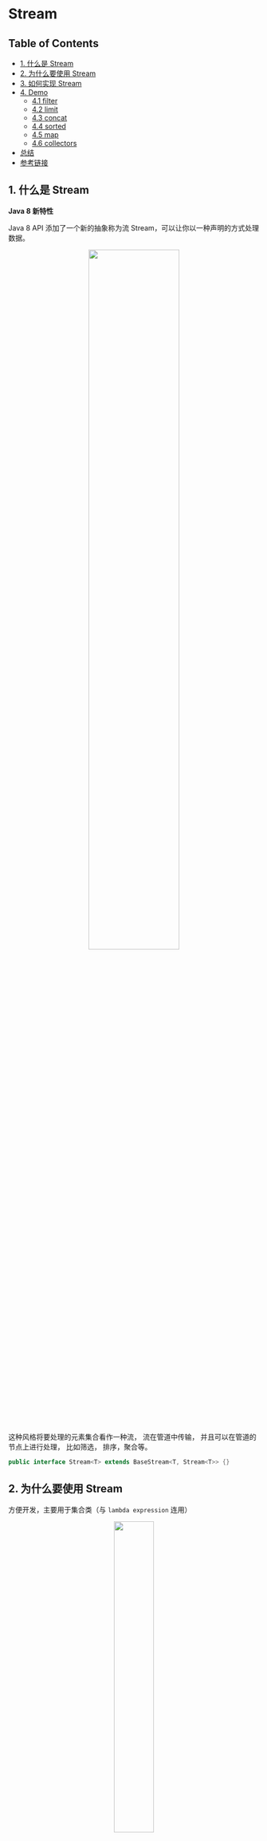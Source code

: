 # Stream

Table of Contents
-----------------

* [1. 什么是 Stream](#1-什么是-stream)
* [2. 为什么要使用 Stream](#2-为什么要使用-stream)
* [3. 如何实现 Stream](#3-如何实现-stream)
* [4. Demo](#4-demo)
   * [4.1 filter](#41-filter)
   * [4.2 limit](#42-limit)
   * [4.3 concat](#43-concat)
   * [4.4 sorted](#44-sorted)
   * [4.5 map](#45-map)
   * [4.6 collectors](#46-collectors)
* [总结](#总结)
* [参考链接](#参考链接)




## 1. 什么是 Stream

**Java 8 新特性**

Java 8 API 添加了一个新的抽象称为流 Stream，可以让你以一种声明的方式处理数据。

<div align="center"> <img src="image-20200731171956524.png" width="60%"/> </div><br>

这种风格将要处理的元素集合看作一种流， 流在管道中传输， 并且可以在管道的节点上进行处理， 比如筛选， 排序，聚合等。

```java
public interface Stream<T> extends BaseStream<T, Stream<T>> {}
```


## 2. 为什么要使用 Stream

方便开发，主要用于集合类（与 `lambda expression` 连用）

<div align="center"> <img src="image-20200824174217055.png" width="40%"/> </div><br>


## 3. 如何实现 Stream

- 生成流：通过数据源（集合）生成流
- 中间操作：一个流后面可以跟随 0 或多个中间操作，目的是打开流，做出某种程度的数据过滤 / 映射，然后返回一个新的流，交给下一个操作使用
- 终结操作：一个流有且仅有一个终结操作



## 4. Demo

在进行 `demo` 之前需要配置单测和日志

**pom.xml**

```xml
<dependencies>
  <dependency>
    <groupId>junit</groupId>
    <artifactId>junit</artifactId>
    <version>4.12</version>
    <scope>test</scope>
  </dependency>
  <!-- https://mvnrepository.com/artifact/org.slf4j/slf4j-api -->
  <dependency>
    <groupId>org.slf4j</groupId>
    <artifactId>slf4j-api</artifactId>
    <version>1.7.30</version>
  </dependency>
  <!-- https://mvnrepository.com/artifact/org.slf4j/slf4j-simple -->
  <dependency>
    <groupId>org.slf4j</groupId>
    <artifactId>slf4j-simple</artifactId>
    <version>1.7.30</version>
    <scope>test</scope>
  </dependency>
  <!-- https://mvnrepository.com/artifact/org.projectlombok/lombok -->
  <dependency>
    <groupId>org.projectlombok</groupId>
    <artifactId>lombok</artifactId>
    <version>1.18.12</version>
    <scope>provided</scope>
  </dependency>
</dependencies>
```

### 4.1 filter

首先看 `filter` 方法，从字面意思看是过滤的意思，需要传入 `Predicate` 参数

**Stream.java**

```java
/**
 * Returns a stream consisting of the elements of this stream that match
 * the given predicate.
 *
 * <p>This is an <a href="package-summary.html#StreamOps">intermediate
 * operation</a>.
 *
 * @param predicate a <a href="package-summary.html#NonInterference">non-interfering</a>,
 *                  <a href="package-summary.html#Statelessness">stateless</a>
 *                  predicate to apply to each element to determine if it
 *                  should be included
 * @return the new stream
 */
Stream<T> filter(Predicate<? super T> predicate);
```

`predicate` 是谓语的意思

> the part of a sentence or clause containing a verb and stating something about the subject (e.g., *went home* in *John went home*)

在 `predicate` 接口中，发现了 `@FunctionalInterface` 注解，看来和 `lambda expression` 扯上关系了

接口中 **有且仅有** 一个抽象方法：`test()`

作用是判断传入的参数 `t` 是否与谓词匹配

**Predicate.java**

```java
/**
 * Represents a predicate (boolean-valued function) of one argument.
 *
 * <p>This is a <a href="package-summary.html">functional interface</a>
 * whose functional method is {@link #test(Object)}.
 *
 * @param <T> the type of the input to the predicate
 *
 * @since 1.8
 */
@FunctionalInterface
public interface Predicate<T> {

    /**
     * Evaluates this predicate on the given argument.
     *
     * @param t the input argument
     * @return {@code true} if the input argument matches the predicate,
     * otherwise {@code false}
     */
    boolean test(T t);

    /**
     * Returns a composed predicate that represents a short-circuiting logical
     * AND of this predicate and another.  When evaluating the composed
     * predicate, if this predicate is {@code false}, then the {@code other}
     * predicate is not evaluated.
     *
     * <p>Any exceptions thrown during evaluation of either predicate are relayed
     * to the caller; if evaluation of this predicate throws an exception, the
     * {@code other} predicate will not be evaluated.
     *
     * @param other a predicate that will be logically-ANDed with this
     *              predicate
     * @return a composed predicate that represents the short-circuiting logical
     * AND of this predicate and the {@code other} predicate
     * @throws NullPointerException if other is null
     */
    default Predicate<T> and(Predicate<? super T> other) {
        Objects.requireNonNull(other);
        return (t) -> test(t) && other.test(t);
    }

    /**
     * Returns a predicate that represents the logical negation of this
     * predicate.
     *
     * @return a predicate that represents the logical negation of this
     * predicate
     */
    default Predicate<T> negate() {
        return (t) -> !test(t);
    }

    /**
     * Returns a composed predicate that represents a short-circuiting logical
     * OR of this predicate and another.  When evaluating the composed
     * predicate, if this predicate is {@code true}, then the {@code other}
     * predicate is not evaluated.
     *
     * <p>Any exceptions thrown during evaluation of either predicate are relayed
     * to the caller; if evaluation of this predicate throws an exception, the
     * {@code other} predicate will not be evaluated.
     *
     * @param other a predicate that will be logically-ORed with this
     *              predicate
     * @return a composed predicate that represents the short-circuiting logical
     * OR of this predicate and the {@code other} predicate
     * @throws NullPointerException if other is null
     */
    default Predicate<T> or(Predicate<? super T> other) {
        Objects.requireNonNull(other);
        return (t) -> test(t) || other.test(t);
    }

    /**
     * Returns a predicate that tests if two arguments are equal according
     * to {@link Objects#equals(Object, Object)}.
     *
     * @param <T> the type of arguments to the predicate
     * @param targetRef the object reference with which to compare for equality,
     *               which may be {@code null}
     * @return a predicate that tests if two arguments are equal according
     * to {@link Objects#equals(Object, Object)}
     */
    static <T> Predicate<T> isEqual(Object targetRef) {
        return (null == targetRef)
                ? Objects::isNull
                : object -> targetRef.equals(object);
    }
}
```

先上一个 `demo`

**TestDemo.java**

```java
/**
 * Demo for stream
 */
public class TestDemo {

    private List<String> list = new ArrayList<>();

    @Before
    public void init() {
        list.add("LBJ");
        list.add("AD");
    }

    @Test
    public void testFilter() {
        list.stream().filter(s -> s.startsWith("L")).filter(s -> s.length() >= 3).forEach(System.out::println);  // LBJ
    }

}
```

<div align="center"> <img src="image-20200824175017745.png" width="40%"/> </div><br>

<div align="center"> <img src="image-20200824175858123.png" width="50%"/> </div><br>

第一个框是流中的每个元素，第二个框是筛选的条件（符合的留下，不符合的走）

### 4.2 limit

**Stream.java**

```java
/**
 * Returns a stream consisting of the elements of this stream, truncated
 * to be no longer than {@code maxSize} in length.
 *
 * <p>This is a <a href="package-summary.html#StreamOps">short-circuiting
 * stateful intermediate operation</a>.
 *
 * @apiNote
 * While {@code limit()} is generally a cheap operation on sequential
 * stream pipelines, it can be quite expensive on ordered parallel pipelines,
 * especially for large values of {@code maxSize}, since {@code limit(n)}
 * is constrained to return not just any <em>n</em> elements, but the
 * <em>first n</em> elements in the encounter order.  Using an unordered
 * stream source (such as {@link #generate(Supplier)}) or removing the
 * ordering constraint with {@link #unordered()} may result in significant
 * speedups of {@code limit()} in parallel pipelines, if the semantics of
 * your situation permit.  If consistency with encounter order is required,
 * and you are experiencing poor performance or memory utilization with
 * {@code limit()} in parallel pipelines, switching to sequential execution
 * with {@link #sequential()} may improve performance.
 *
 * @param maxSize the number of elements the stream should be limited to
 * @return the new stream
 * @throws IllegalArgumentException if {@code maxSize} is negative
 */
Stream<T> limit(long maxSize);
```

**TestDemo.java**

```java
@Test
public void testLimit() {
    list.stream().limit(2).forEach(System.out::println);  // LBJ AD
}
```



### 4.3 concat

<div align="center"> <img src="image-20200824180649964.png" width="40%"/> </div><br>

**TestDemo.java**

```java
@Test
public void testConcat() {
    Stream<String> limit = list.stream().limit(1);
    Stream<String> skip = list.stream().skip(1);
    Stream.concat(limit, skip).forEach(System.out::println);  // LBJ AD
}
```



### 4.4 sorted

**TestDemo.java**

```java
@Test
public void testSorted() {
    list.stream().sorted().forEach(System.out::println);  // AD LBJ
}
```

除了默认排序外，还有一个传入 `Comparator` 参数的方法

**Stream.java**

```java
/**
 * Returns a stream consisting of the elements of this stream, sorted
 * according to the provided {@code Comparator}.
 *
 * <p>For ordered streams, the sort is stable.  For unordered streams, no
 * stability guarantees are made.
 *
 * <p>This is a <a href="package-summary.html#StreamOps">stateful
 * intermediate operation</a>.
 *
 * @param comparator a <a href="package-summary.html#NonInterference">non-interfering</a>,
 *                   <a href="package-summary.html#Statelessness">stateless</a>
 *                   {@code Comparator} to be used to compare stream elements
 * @return the new stream
 */
Stream<T> sorted(Comparator<? super T> comparator);
```

进入 `Comparator` 的源码看一下

**Comparator.java**

```java
@FunctionalInterface
public interface Comparator<T> {
    /**
     * Compares its two arguments for order.  Returns a negative integer,
     * zero, or a positive integer as the first argument is less than, equal
     * to, or greater than the second.<p>
     *
     * In the foregoing description, the notation
     * <tt>sgn(</tt><i>expression</i><tt>)</tt> designates the mathematical
     * <i>signum</i> function, which is defined to return one of <tt>-1</tt>,
     * <tt>0</tt>, or <tt>1</tt> according to whether the value of
     * <i>expression</i> is negative, zero or positive.<p>
     *
     * The implementor must ensure that <tt>sgn(compare(x, y)) ==
     * -sgn(compare(y, x))</tt> for all <tt>x</tt> and <tt>y</tt>.  (This
     * implies that <tt>compare(x, y)</tt> must throw an exception if and only
     * if <tt>compare(y, x)</tt> throws an exception.)<p>
     *
     * The implementor must also ensure that the relation is transitive:
     * <tt>((compare(x, y)&gt;0) &amp;&amp; (compare(y, z)&gt;0))</tt> implies
     * <tt>compare(x, z)&gt;0</tt>.<p>
     *
     * Finally, the implementor must ensure that <tt>compare(x, y)==0</tt>
     * implies that <tt>sgn(compare(x, z))==sgn(compare(y, z))</tt> for all
     * <tt>z</tt>.<p>
     *
     * It is generally the case, but <i>not</i> strictly required that
     * <tt>(compare(x, y)==0) == (x.equals(y))</tt>.  Generally speaking,
     * any comparator that violates this condition should clearly indicate
     * this fact.  The recommended language is "Note: this comparator
     * imposes orderings that are inconsistent with equals."
     *
     * @param o1 the first object to be compared.
     * @param o2 the second object to be compared.
     * @return a negative integer, zero, or a positive integer as the
     *         first argument is less than, equal to, or greater than the
     *         second.
     * @throws NullPointerException if an argument is null and this
     *         comparator does not permit null arguments
     * @throws ClassCastException if the arguments' types prevent them from
     *         being compared by this comparator.
     */
    int compare(T o1, T o2);
```

值得注意的是，`equals` 也是抽象方法，但是是属于 `Object` 类的，实际上 `compare()` 才是 `Comparator` 有且仅有的那个抽象方法

<div align="center"> <img src="image-20200825095854676.png" width="50%"/> </div><br>

接口中有许多方法（现阶段先学会熟练调用 `api`，底层实现原理暂不研究）

**TestDemo.java**

```java
@Test
public void testReverseSorted() {
    list.stream().sorted(Comparator.comparingInt(String::length)).forEach(System.out::println);  // AD LBJ
    list.stream().sorted(Comparator.comparingInt(String::length).reversed()).forEach(System.out::println);  // LBJ AD
}
```

### 4.5 map

相当于 `map reduce` 中的 `map`

**Stream.java**

```java
<R> Stream<R> map(Function<? super T, ? extends R> mapper);
```

传入的参数为 `Function`

**Function.java**

```java
/**
 * Represents a function that accepts one argument and produces a result.
 *
 * <p>This is a <a href="package-summary.html">functional interface</a>
 * whose functional method is {@link #apply(Object)}.
 *
 * @param <T> the type of the input to the function
 * @param <R> the type of the result of the function
 *
 * @since 1.8
 */
@FunctionalInterface
public interface Function<T, R> {

    /**
     * Applies this function to the given argument.
     *
     * @param t the function argument
     * @return the function result
     */
    R apply(T t);
```

`apply` 为 `Function` 接口有且仅有的抽象方法

（要想掌握 `stream`，必须对 `lambda expression` 以及 `functional interface` 熟悉）

先上 `demo`

```java
@Test
public void testMap() {
    list.stream().map(String::toLowerCase).forEach(System.out::println);  // lbj ad
    list.stream().map(s -> "LA: " + s).forEach(System.out::println);  // LA: LBJ LA: AD
}
```

再看一个 `map` 的兄弟方法：`mapToInt()`

```java
@Test
public void testMapToInt() {
    List<String> list = Arrays.asList("1", "2", "3");
    list.stream().mapToInt(Integer::parseInt).forEach(System.out::println);  // 1 2 3
    list.stream().mapToInt(value -> Integer.parseInt(value)).forEach(System.out::println);  // 1 2 3
}
```



### 4.6 collectors

相当于 `map reduce` 中的 `reduce`

```java
/**
 * Implementations of {@link Collector} that implement various useful reduction
 * operations, such as accumulating elements into collections, summarizing
 * elements according to various criteria, etc.
 *
 * <p>The following are examples of using the predefined collectors to perform
 * common mutable reduction tasks:
 *
 * <pre>{@code
 *     // Accumulate names into a List
 *     List<String> list = people.stream().map(Person::getName).collect(Collectors.toList());
 *
 *     // Accumulate names into a TreeSet
 *     Set<String> set = people.stream().map(Person::getName).collect(Collectors.toCollection(TreeSet::new));
 *
 *     // Convert elements to strings and concatenate them, separated by commas
 *     String joined = things.stream()
 *                           .map(Object::toString)
 *                           .collect(Collectors.joining(", "));
 *
 *     // Compute sum of salaries of employee
 *     int total = employees.stream()
 *                          .collect(Collectors.summingInt(Employee::getSalary)));
 *
 *     // Group employees by department
 *     Map<Department, List<Employee>> byDept
 *         = employees.stream()
 *                    .collect(Collectors.groupingBy(Employee::getDepartment));
 *
 *     // Compute sum of salaries by department
 *     Map<Department, Integer> totalByDept
 *         = employees.stream()
 *                    .collect(Collectors.groupingBy(Employee::getDepartment,
 *                                                   Collectors.summingInt(Employee::getSalary)));
 *
 *     // Partition students into passing and failing
 *     Map<Boolean, List<Student>> passingFailing =
 *         students.stream()
 *                 .collect(Collectors.partitioningBy(s -> s.getGrade() >= PASS_THRESHOLD));
 *
 * }</pre>
 *
 * @since 1.8
 */
public final class Collectors {}
```





## 总结

- 学习编写  `stream` 代码的不二法则：源码 + Google 看 `demo`



## 参考链接

- [Java 8 Stream](https://www.runoob.com/java/java8-streams.html)
- [Java Streams Tutorial | 2020](https://www.youtube.com/watch?v=Q93JsQ8vcwY)
- [Learn MapReduce with Playing Cards](https://www.youtube.com/watch?v=bcjSe0xCHbE)